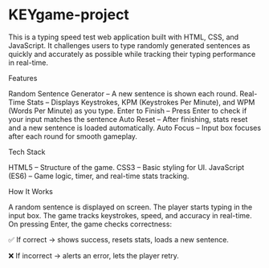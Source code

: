 # KEYgame-project
This is a typing speed test web application built with HTML, CSS, and JavaScript. It challenges users to type randomly generated sentences as quickly and accurately as possible while tracking their typing performance in real-time.

Features

Random Sentence Generator – A new sentence is shown each round.
Real-Time Stats – Displays Keystrokes, KPM (Keystrokes Per Minute), and WPM (Words Per Minute) as you type.
Enter to Finish – Press Enter to check if your input matches the sentence
Auto Reset – After finishing, stats reset and a new sentence is loaded automatically.
Auto Focus – Input box focuses after each round for smooth gameplay.

Tech Stack

HTML5 – Structure of the game.
CSS3 – Basic styling for UI.
JavaScript (ES6) – Game logic, timer, and real-time stats tracking.

How It Works

A random sentence is displayed on screen.
The player starts typing in the input box.
The game tracks keystrokes, speed, and accuracy in real-time.
On pressing Enter, the game checks correctness:

✅ If correct → shows success, resets stats, loads a new sentence.

❌ If incorrect → alerts an error, lets the player retry.

